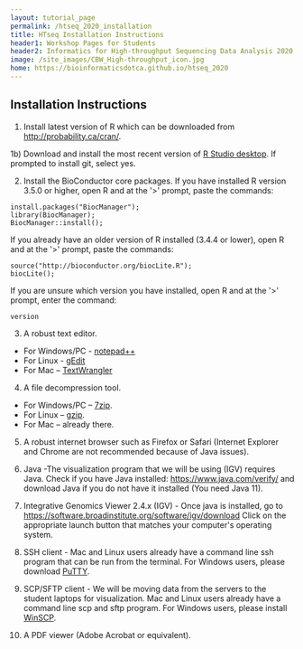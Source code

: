 ```yaml
---
layout: tutorial_page
permalink: /htseq_2020_installation
title: HTseq Installation Instructions
header1: Workshop Pages for Students
header2: Informatics for High-throughput Sequencing Data Analysis 2020 Installation Instructions
image: /site_images/CBW_High-throughput_icon.jpg
home: https://bioinformaticsdotca.github.io/htseq_2020
---
```


## Installation Instructions

1) Install latest version of R which can be downloaded from http://probability.ca/cran/.

1b) Download and install the most recent version of [R Studio desktop](http://www.rstudio.com/).  If prompted to install git, select yes.

2) Install the BioConductor core packages. If you have installed R version 3.5.0 or higher, open R and at the '>' prompt, paste the commands:
 
```
install.packages("BiocManager");
library(BiocManager);
BiocManager::install();
```

If you already have an older version of R installed (3.4.4 or lower), open R and at the '>' prompt, paste the commands:

```
source("http://bioconductor.org/biocLite.R");
biocLite();
```

If you are unsure which version you have installed, open R and at the '>' prompt, enter the command:

```
version
```

3) A robust text editor.   

* For Windows/PC - [notepad++](http://notepad-plus-plus.org/)  
* For Linux - [gEdit](http://projects.gnome.org/gedit/)  
* For Mac – [TextWrangler](http://www.barebones.com/products/textwrangler/download.html)

4) A file decompression tool.  

* For Windows/PC – [7zip](http://www.7-zip.org/).  
* For Linux – [gzip](http://www.gzip.org).   
* For Mac – already there.

5) A robust internet browser such as Firefox or Safari (Internet Explorer and Chrome are not recommended because of Java issues).

6) Java -The visualization program that we will be using (IGV) requires Java. Check if you have Java installed: https://www.java.com/verify/ and download Java if you do not have it installed (You need Java 11).

7) Integrative Genomics Viewer 2.4.x (IGV) - Once java is installed, go to https://software.broadinstitute.org/software/igv/download Click on the appropriate launch button that matches your computer's operating system.   

8) SSH client - Mac and Linux users already have a command line ssh program that can be run from the terminal. For Windows users, please download [PuTTY](http://www.chiark.greenend.org.uk/~sgtatham/putty/download.html).  

9) SCP/SFTP client - We will be moving data from the servers to the student laptops for visualization. Mac and Linux users already have a command line scp and sftp program. For Windows users, please install [WinSCP](http://winscp.net/eng/download.php).

10) A PDF viewer (Adobe Acrobat or equivalent).
